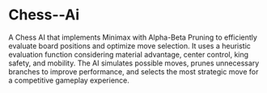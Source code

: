 # Chess--Ai

A Chess AI that implements Minimax with Alpha-Beta Pruning to efficiently evaluate board positions and optimize move selection. It uses a heuristic evaluation function considering material advantage, center control, king safety, and mobility. The AI simulates possible moves, prunes unnecessary branches to improve performance, and selects the most strategic move for a competitive gameplay experience.
